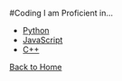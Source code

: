 #Coding
I am Proficient in...
- [Python](https://www.python.org/)
- [JavaScript](https://www.javascript.com/)
- [C++](https://cplusplus.com/)

[Back to Home](/README.md)
